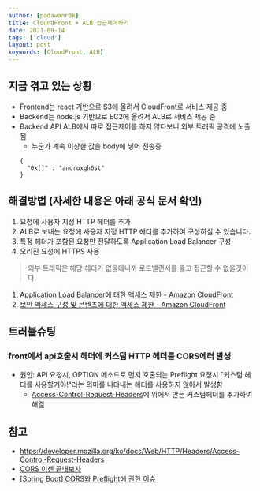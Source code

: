 ```yaml
---
author: [padawanr0k]
title: CloundFront + ALB 접근제어하기
date: 2021-09-14
tags: ['cloud']
layout: post
keywords: [CloudFront, ALB]
---
```


## 지금 겪고 있는 상황
- Frontend는 react 기반으로 S3에 올려서 CloudFront로 서비스 제공 중
- Backend는 node.js 기반으로 EC2에 올려서 ALB로 서비스 제공 중
- Backend API ALB에서 따로 접근제어를 하지 않다보니 외부 트래픽 공격에 노출됨
  - 누군가 계속 이상한 값을 body에 넣어 전송중
  ```
  {
    "0x[]" : "androxgh0st"
  }
  ```

## 해결방법 (자세한 내용은 아래 공식 문서 확인)
1. 요청에 사용자 지정 HTTP 헤더를 추가
2. ALB로 보내는 요청에 사용자 지정 HTTP 헤더를 추가하여 구성하실 수 있습니다.
3. 특정 헤더가 포함된 요청만 전달하도록 Application Load Balancer 구성
4. 오리진 요청에 HTTPS 사용

> 외부 트래픽은 해당 헤더가 없을테니까 로드밸런서를 뚫고 접근할 수 없을것이다.

1. [Application Load Balancer에 대한 액세스 제한 - Amazon CloudFront](https://docs.aws.amazon.com/ko_kr/AmazonCloudFront/latest/DeveloperGuide/restrict-access-to-load-balancer.html)
2. [보안 액세스 구성 및 콘텐츠에 대한 액세스 제한 - Amazon CloudFront](https://docs.aws.amazon.com/ko_kr/AmazonCloudFront/latest/DeveloperGuide/SecurityAndPrivateContent.html)

## 트러블슈팅
### front에서 api호출시 헤더에 커스텀 HTTP 헤더를 CORS에러 발생
- 원인: API 요청시, OPTION 메소드로 먼저 호출되는 Preflight 요청시 "커스텀 헤더를 사용할거야!"라는 의미를 나타내는 헤더를 사용하지 않아서 발생함
  - [Access-Control-Request-Headers](https://developer.mozilla.org/ko/docs/Web/HTTP/Headers/Access-Control-Request-Headers)에 위에서 만든 커스텀헤더를 추가하여  해결

## 참고
- https://developer.mozilla.org/ko/docs/Web/HTTP/Headers/Access-Control-Request-Headers
- [CORS 이젠 끝내보자](https://siosio3103.medium.com/cors-%EC%9D%B4%EC%A0%A0-%EB%81%9D%EB%82%B4%EB%B3%B4%EC%9E%90-e4cedce3d1c)
- [[Spring Boot] CORS와 Preflight에 관한 이슈](https://velog.io/@change/Spring-Boot-CORS%EC%99%80-Preflight%EC%97%90-%EA%B4%80%ED%95%9C-%EC%9D%B4%EC%8A%88)

